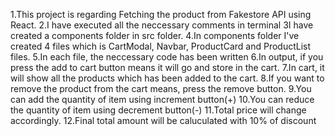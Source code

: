 1.This project is regarding Fetching the product from Fakestore API using React.
2.I have executed all the neccessary comments in terminal
3I have created a components folder in src folder.
4.In components folder I've created 4 files which is CartModal, Navbar, ProductCard and ProductList files.
5.In each file, the neccessary code has been written
6.In output, if you press the add to cart button means it will go and store in the cart.
7.In cart, it will show all the products which has been added to the cart.
8.If you want to remove the product from the cart means, press the remove button.
9.You can add the quantity of item using increment button(+)
10.You can reduce the quantity of item using decrement button(-)
11.Total price will change accordingly.
12.Final total amount will be caluculated with 10% of discount
